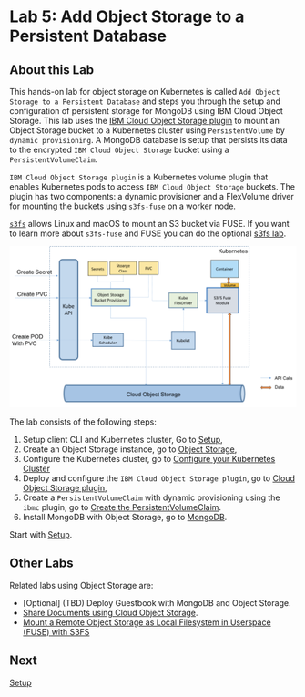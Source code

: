 # Lab 5: Add Object Storage to a Persistent Database

## About this Lab

This hands-on lab for object storage on Kubernetes is called `Add Object Storage to a Persistent Database` and steps you through the setup and configuration of persistent storage for MongoDB using IBM Cloud Object Storage. This lab uses the [IBM Cloud Object Storage plugin](https://github.com/IBM/ibmcloud-object-storage-plugin) to mount an Object Storage bucket to a Kubernetes cluster using `PersistentVolume` by `dynamic provisioning`. A MongoDB database is setup that persists its data to the encrypted `IBM Cloud Object Storage` bucket using a `PersistentVolumeClaim`. 

`IBM Cloud Object Storage plugin` is a Kubernetes volume plugin that enables Kubernetes pods to access `IBM Cloud Object Storage` buckets. The plugin has two components: a dynamic provisioner and a FlexVolume driver for mounting the buckets using `s3fs-fuse` on a worker node.

[`s3fs`](https://github.com/s3fs-fuse/s3fs-fuse) allows Linux and macOS to mount an S3 bucket via FUSE. If you want to learn more about `s3fs-fuse` and FUSE you can do the optional [s3fs lab](../fuse/README.md).

![](../images/cos-plugin-architecture.png)

The lab consists of the following steps:
1. Setup client CLI and Kubernetes cluster, Go to [Setup](../setup/README.md),
2. Create an Object Storage instance, go to [Object Storage](COS.md),
3. Configure the Kubernetes cluster, go to [Configure your Kubernetes Cluster](CLUSTER.md)
4. Deploy and configure the `IBM Cloud Object Storage plugin`, go to [Cloud Object Storage plugin](COS-PLUGIN.md),
5. Create a `PersistentVolumeClaim` with dynamic provisioning using the `ibmc` plugin, go to [Create the PersistentVolumeClaim](PVC.md).
6. Install MongoDB with Object Storage, go to [MongoDB](MONGODB.md).

Start with [Setup](../setup/README.md).

## Other Labs

Related labs using Object Storage are:
- [Optional] (TBD) Deploy Guestbook with MongoDB and Object Storage.
- [Share Documents using Cloud Object Storage](share-docs-with-cos/README.md).
- [Mount a Remote Object Storage as Local Filesystem in Userspace (FUSE) with S3FS](../fuse/README.md)

## Next

[Setup](../setup/README.md)